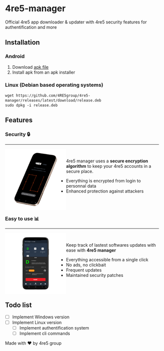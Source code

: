 # 4re5-manager

Official 4re5 app downloader &amp; updater with 4re5 security features for authentification and more

## Installation
### Android
1. Download [apk file](https://github.com/4RE5group/4re5-manager/releases/latest/download/release.apk)
2. Install apk from an apk installer
 
### Linux (Debian based operating systems)
```
wget https://github.com/4RE5group/4re5-manager/releases/latest/download/release.deb
sudo dpkg -i release.deb
```

## Features

### Security 🔒
---

<img src="assets/mockup1.png" style="width:200px; float: left;">

<br>

4re5 manager uses a **secure encryption algorithm** to keep your 4re5 accounts in a secure place. 
- Everything is encrypted from login to personnal data
- Enhanced protection against attackers
<br><br>

<br>

### Easy to use 📊
---

<img src="assets/mockup2.png" style="width:200px; float: left;">

<br>

Keep track of lastest softwares updates with ease with **4re5 manager**
- Everything accessible from a single click
- No ads, no clickbait
- Frequent updates
- Maintained security patches


<br><br>

## Todo list
- [ ] Implement Windows version 
- [ ] Implement Linux version
    - [ ] Implement authentification system
    - [ ] Implement cli commands

Made with ♥ by 4re5 group
